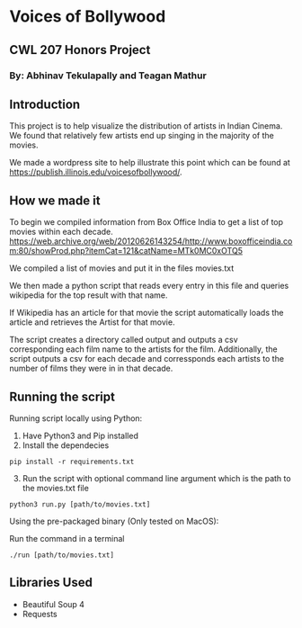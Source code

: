 # Voices of Bollywood
## CWL 207 Honors Project
### By: Abhinav Tekulapally and Teagan Mathur

## Introduction
This project is to help visualize the distribution of artists in Indian Cinema.
We found that relatively few artists end up singing in the majority of the movies.

We made a wordpress site to help illustrate this point which can be found at https://publish.illinois.edu/voicesofbollywood/.

## How we made it
To begin we compiled information from Box Office India to get a list of top movies within each decade. https://web.archive.org/web/20120626143254/http://www.boxofficeindia.com:80/showProd.php?itemCat=121&catName=MTk0MC0xOTQ5

We compiled a list of movies and put it in the files movies.txt

We then made a python script that reads every entry in this file and queries wikipedia for the top result with that name.

If Wikipedia has an article for that movie the script automatically loads the article and retrieves the Artist for that movie.

The script creates a directory called output and outputs a csv corresponding each film name to the artists for the film. Additionally, the script outputs a csv for each decade and corressponds each artists to the number of films they were in in that decade.

## Running the script

Running script locally using Python:

1. Have Python3 and Pip installed
2. Install the dependecies
```
pip install -r requirements.txt
```
3. Run the script with optional command line argument which is the path to the movies.txt file
```
python3 run.py [path/to/movies.txt]
```

Using the pre-packaged binary (Only tested on MacOS):

Run the command in a terminal
```
./run [path/to/movies.txt]
```

## Libraries Used
* Beautiful Soup 4
* Requests
